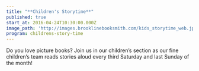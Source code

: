 ```yaml
---
title: "**Children's Storytime**"
published: true
start_at: 2016-04-24T10:30:00.000Z
image_path: 'http://images.brooklinebooksmith.com/kids_storytime_web.jpg'
program: childrens-story-time
---
```



Do you love picture books? Join us in our children’s section as our fine children’s team reads stories aloud every third Saturday and last Sunday of the month!